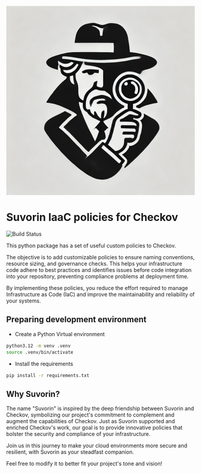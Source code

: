 
![](/.assets/images/logo.png)

# Suvorin IaaC policies for Checkov

![Build Status](https://github.com/rafaelherik/suvorin/actions/workflows/suvorin-build.yml/badge.svg)


This python package has a set of useful custom policies to Checkov.

The objective is to add customizable policies to ensure naming conventions, resource sizing, and governance checks. This helps your infrastructure code adhere to best practices and identifies issues before code integration into your repository, preventing compliance problems at deployment time.

By implementing these policies, you reduce the effort required to manage Infrastructure as Code (IaC) and improve the maintainability and reliability of your systems.


## Preparing development environment

 - Create a Python Virtual environment

```bash
python3.12 -m venv .venv
source .venv/bin/activate
```
 - Install the requirements

```bash
pip install -r requirements.txt
```

## Why Suvorin?

The name "Suvorin" is inspired by the deep friendship between Suvorin and Checkov, symbolizing our project's commitment to complement and augment the capabilities of Checkov. Just as Suvorin supported and enriched Checkov's work, our goal is to provide innovative policies that bolster the security and compliance of your infrastructure.

Join us in this journey to make your cloud environments more secure and resilient, with Suvorin as your steadfast companion.

Feel free to modify it to better fit your project's tone and vision!
